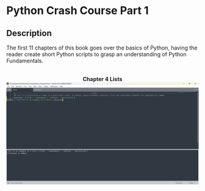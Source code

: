 <h1>Python Crash Course Part 1</h1>

<h2>Description</h2>
The first 11 chapters of this book goes over the basics of Python, having the reader create short Python scripts to grasp an understanding of Python Fundamentals.<br />
<br />
<p align="center">
 <b>Chapter 4 Lists</b> <br />
<img src="../img/lists.png"/>

<!--
 ```diff
- text in red
+ text in green
! text in orange
# text in gray
@@ text in purple (and bold)@@
```
--!>
